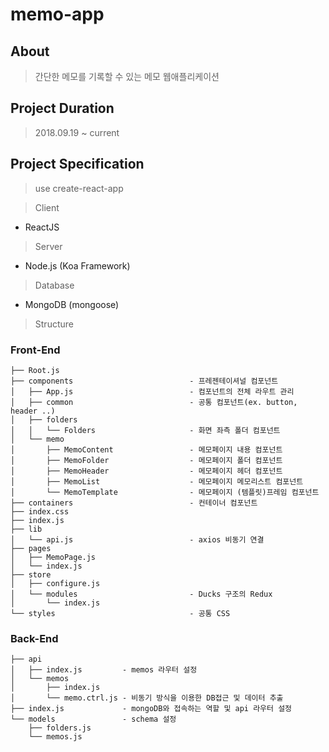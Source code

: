 # memo-app


## About

> 간단한 메모를 기록할 수 있는 메모 웹애플리케이션

## Project Duration

> 2018.09.19 ~ current

## Project Specification

> use create-react-app

> Client

* ReactJS

> Server

* Node.js (Koa Framework)

> Database

* MongoDB (mongoose)

> Structure

### Front-End
```
├── Root.js
├── components                          - 프레젠테이셔널 컴포넌트
│   ├── App.js                          - 컴포넌트의 전체 라우트 관리
│   ├── common                          - 공통 컴포넌트(ex. button, header ..)
│   ├── folders
│   │   └── Folders                     - 화면 좌측 폴더 컴포넌트
│   └── memo
│       ├── MemoContent                 - 메모페이지 내용 컴포넌트
│       ├── MemoFolder                  - 메모페이지 폴더 컴포넌트
│       ├── MemoHeader                  - 메모페이지 헤더 컴포넌트
│       ├── MemoList                    - 메모페이지 메모리스트 컴포넌트
│       └── MemoTemplate                - 메모페이지 (템플릿)프레임 컴포넌트
├── containers                          - 컨테이너 컴포넌트
├── index.css
├── index.js
├── lib
│   └── api.js                          - axios 비동기 연결
├── pages
│   ├── MemoPage.js
│   └── index.js
├── store
│   ├── configure.js
│   └── modules                         - Ducks 구조의 Redux
│       └── index.js
└── styles                              - 공통 CSS

```


### Back-End
```
├── api
│   ├── index.js         - memos 라우터 설정
│   └── memos
│       ├── index.js     
│       └── memo.ctrl.js - 비동기 방식을 이용한 DB접근 및 데이터 추출
├── index.js             - mongoDB와 접속하는 역할 및 api 라우터 설정
└── models               - schema 설정
    ├── folders.js       
    └── memos.js
```